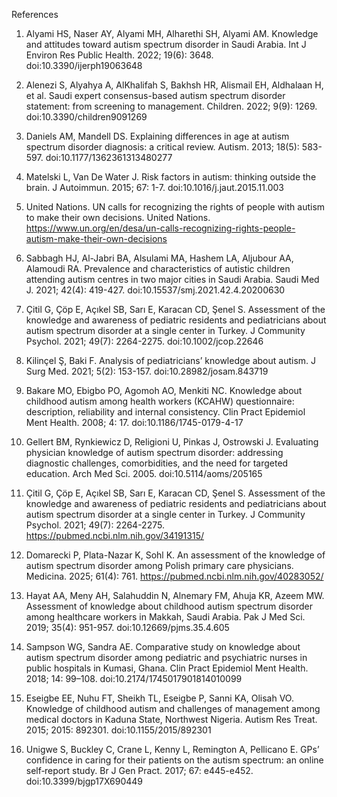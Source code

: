 References
1. Alyami HS, Naser AY, Alyami MH, Alharethi SH, Alyami AM. Knowledge and attitudes toward autism spectrum disorder in Saudi Arabia. Int J Environ Res Public Health. 2022; 19(6): 3648. doi:10.3390/ijerph19063648
 
2. Alenezi S, Alyahya A, AlKhalifah S, Bakhsh HR, Alismail EH, Aldhalaan H, et al. Saudi expert consensus-based autism spectrum disorder statement: from screening to management. Children. 2022; 9(9): 1269. doi:10.3390/children9091269
 
3. Daniels AM, Mandell DS. Explaining differences in age at autism spectrum disorder diagnosis: a critical review. Autism. 2013; 18(5): 583-597. doi:10.1177/1362361313480277
 
4. Matelski L, Van De Water J. Risk factors in autism: thinking outside the brain. J Autoimmun. 2015; 67: 1-7. doi:10.1016/j.jaut.2015.11.003
 
5. United Nations. UN calls for recognizing the rights of people with autism to make their own decisions. United Nations. https://www.un.org/en/desa/un-calls-recognizing-rights-people-autism-make-their-own-decisions
 
6. Sabbagh HJ, Al-Jabri BA, Alsulami MA, Hashem LA, Aljubour AA, Alamoudi RA. Prevalence and characteristics of autistic children attending autism centres in two major cities in Saudi Arabia. Saudi Med J. 2021; 42(4): 419-427. doi:10.15537/smj.2021.42.4.20200630
 
7. Çitil G, Çöp E, Açıkel SB, Sarı E, Karacan CD, Şenel S. Assessment of the knowledge and awareness of pediatric residents and pediatricians about autism spectrum disorder at a single center in Turkey. J Community Psychol. 2021; 49(7): 2264-2275. doi:10.1002/jcop.22646
 
8. Kilinçel Ş, Baki̇ F. Analysis of pediatricians’ knowledge about autism. J Surg Med. 2021; 5(2): 153-157. doi:10.28982/josam.843719
 
9. Bakare MO, Ebigbo PO, Agomoh AO, Menkiti NC. Knowledge about childhood autism among health workers (KCAHW) questionnaire: description, reliability and internal consistency. Clin Pract Epidemiol Ment Health. 2008; 4: 17. doi:10.1186/1745-0179-4-17
 
10. Gellert BM, Rynkiewicz D, Religioni U, Pinkas J, Ostrowski J. Evaluating physician knowledge of autism spectrum disorder: addressing diagnostic challenges, comorbidities, and the need for targeted education. Arch Med Sci. 2005. doi:10.5114/aoms/205165
 
11. Çitil G, Çöp E, Açıkel SB, Sarı E, Karacan CD, Şenel S. Assessment of the knowledge and awareness of pediatric residents and pediatricians about autism spectrum disorder at a single center in Turkey. J Community Psychol. 2021; 49(7): 2264-2275. https://pubmed.ncbi.nlm.nih.gov/34191315/
 
12. Domarecki P, Plata-Nazar K, Sohl K. An assessment of the knowledge of autism spectrum disorder among Polish primary care physicians. Medicina. 2025; 61(4): 761. https://pubmed.ncbi.nlm.nih.gov/40283052/
 
13. Hayat AA, Meny AH, Salahuddin N, Alnemary FM, Ahuja KR, Azeem MW. Assessment of knowledge about childhood autism spectrum disorder among healthcare workers in Makkah, Saudi Arabia. Pak J Med Sci. 2019; 35(4): 951-957. doi:10.12669/pjms.35.4.605
 
14. Sampson WG, Sandra AE. Comparative study on knowledge about autism spectrum disorder among pediatric and psychiatric nurses in public hospitals in Kumasi, Ghana. Clin Pract Epidemiol Ment Health. 2018; 14: 99–108. doi:10.2174/1745017901814010099
 
15. Eseigbe EE, Nuhu FT, Sheikh TL, Eseigbe P, Sanni KA, Olisah VO. Knowledge of childhood autism and challenges of management among medical doctors in Kaduna State, Northwest Nigeria. Autism Res Treat. 2015; 2015: 892301. doi:10.1155/2015/892301
 
16. Unigwe S, Buckley C, Crane L, Kenny L, Remington A, Pellicano E. GPs’ confidence in caring for their patients on the autism spectrum: an online self‐report study. Br J Gen Pract. 2017; 67: e445-e452. doi:10.3399/bjgp17X690449
